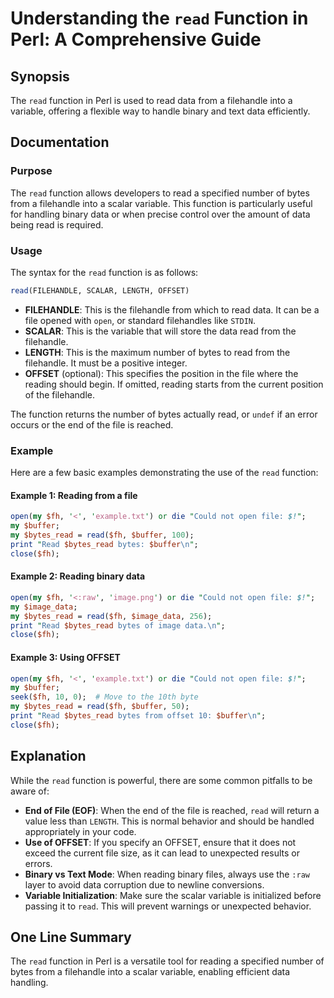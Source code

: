 <!--
Meta Description: # Understanding the `read` Function in Perl: A Comprehensive Guide ## Synopsis The `read` function in Perl is used to read data from a filehandle into...
Meta Keywords: read, data, file, function, from
-->

# Understanding the `read` Function in Perl: A Comprehensive Guide

## Synopsis
The `read` function in Perl is used to read data from a filehandle into a variable, offering a flexible way to handle binary and text data efficiently.

## Documentation
### Purpose
The `read` function allows developers to read a specified number of bytes from a filehandle into a scalar variable. This function is particularly useful for handling binary data or when precise control over the amount of data being read is required.

### Usage
The syntax for the `read` function is as follows:

```perl
read(FILEHANDLE, SCALAR, LENGTH, OFFSET)
```

- **FILEHANDLE**: This is the filehandle from which to read data. It can be a file opened with `open`, or standard filehandles like `STDIN`.
- **SCALAR**: This is the variable that will store the data read from the filehandle.
- **LENGTH**: This is the maximum number of bytes to read from the filehandle. It must be a positive integer.
- **OFFSET** (optional): This specifies the position in the file where the reading should begin. If omitted, reading starts from the current position of the filehandle.

The function returns the number of bytes actually read, or `undef` if an error occurs or the end of the file is reached.

### Example
Here are a few basic examples demonstrating the use of the `read` function:

#### Example 1: Reading from a file
```perl
open(my $fh, '<', 'example.txt') or die "Could not open file: $!";
my $buffer;
my $bytes_read = read($fh, $buffer, 100);
print "Read $bytes_read bytes: $buffer\n";
close($fh);
```

#### Example 2: Reading binary data
```perl
open(my $fh, '<:raw', 'image.png') or die "Could not open file: $!";
my $image_data;
my $bytes_read = read($fh, $image_data, 256);
print "Read $bytes_read bytes of image data.\n";
close($fh);
```

#### Example 3: Using OFFSET
```perl
open(my $fh, '<', 'example.txt') or die "Could not open file: $!";
my $buffer;
seek($fh, 10, 0);  # Move to the 10th byte
my $bytes_read = read($fh, $buffer, 50);
print "Read $bytes_read bytes from offset 10: $buffer\n";
close($fh);
```

## Explanation
While the `read` function is powerful, there are some common pitfalls to be aware of:

- **End of File (EOF)**: When the end of the file is reached, `read` will return a value less than `LENGTH`. This is normal behavior and should be handled appropriately in your code.
- **Use of OFFSET**: If you specify an OFFSET, ensure that it does not exceed the current file size, as it can lead to unexpected results or errors.
- **Binary vs Text Mode**: When reading binary files, always use the `:raw` layer to avoid data corruption due to newline conversions.
- **Variable Initialization**: Make sure the scalar variable is initialized before passing it to `read`. This will prevent warnings or unexpected behavior.

## One Line Summary
The `read` function in Perl is a versatile tool for reading a specified number of bytes from a filehandle into a scalar variable, enabling efficient data handling.